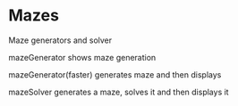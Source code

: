 # Mazes
Maze generators and solver


mazeGenerator shows maze generation

mazeGenerator(faster) generates maze and then displays

mazeSolver generates a maze, solves it and then displays it
